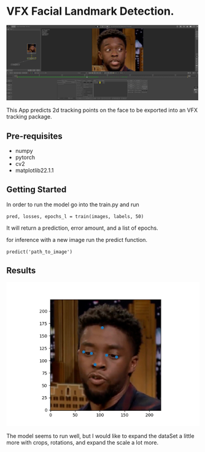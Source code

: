 # VFX Facial Landmark Detection.

<img src="pftrackOriginal.jpg" width = 500>

This App predicts 2d tracking points on the face to be exported into an VFX tracking package.


Pre-requisites
--------------

* numpy
* pytorch
* cv2
* matplotlib22.1.1

Getting Started
---------------

In order to run the model go into the train.py and run
~~~
pred, losses, epochs_l = train(images, labels, 50)
~~~
It will return a prediction, error amount, and a list of epochs.

for inference with a new image run the predict function.

~~~
predict('path_to_image')
~~~

Results
-------
<img src="output.png">

The model seems to run well, but I would like to expand the dataSet a little more with crops, rotations, and expand the scale a lot more.

